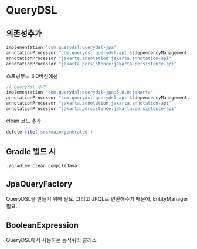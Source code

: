 # QueryDSL

## 의존성추가
~~~gradle
implementation 'com.querydsl:querydsl-jpa'
annotationProcessor "com.querydsl:querydsl-apt:${dependencyManagement.importedProperties['querydsl.version']}:jpa"
annotationProcessor "jakarta.annotation:jakarta.annotation-api"
annotationProcessor "jakarta.persistence:jakarta.persistence-api"
~~~

스프링부트 3.0버전에선
~~~gradle
// Querydsl 추가
implementation 'com.querydsl:querydsl-jpa:5.0.0:jakarta'
annotationProcessor "com.querydsl:querydsl-apt:${dependencyManagement.importedProperties['querydsl.version']}:jakarta"
annotationProcessor "jakarta.annotation:jakarta.annotation-api"
annotationProcessor "jakarta.persistence:jakarta.persistence-api"
~~~

clean 코드 추가
~~~gradle
delete file('src/main/generated')
~~~

## Gradle 빌드 시
~~~sh
./gradlew clean compileJava
~~~

## JpaQueryFactory
QueryDSL을 만들기 위해 필요.
그리고 JPQL로 변환해주기 때문에, EntityManager 필요.

## BooleanExpression

QueryDSL에서 사용하는 동적쿼리 클래스